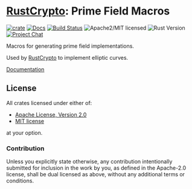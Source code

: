 # [RustCrypto]: Prime Field Macros

[![crate][crate-image]][crate-link]
[![Docs][docs-image]][docs-link]
[![Build Status][build-image]][build-link]
![Apache2/MIT licensed][license-image]
![Rust Version][rustc-image]
[![Project Chat][chat-image]][chat-link]

Macros for generating prime field implementations.

Used by [RustCrypto] to implement elliptic curves.

[Documentation][docs-link]

## License

All crates licensed under either of:

- [Apache License, Version 2.0](http://www.apache.org/licenses/LICENSE-2.0)
- [MIT license](http://opensource.org/licenses/MIT)

at your option.

### Contribution

Unless you explicitly state otherwise, any contribution intentionally submitted
for inclusion in the work by you, as defined in the Apache-2.0 license, shall be
dual licensed as above, without any additional terms or conditions.

[//]: # (badges)

[crate-image]: https://img.shields.io/crates/v/primefield?logo=rust
[crate-link]: https://crates.io/crates/primefield
[docs-image]: https://docs.rs/primefield/badge.svg
[docs-link]: https://docs.rs/primefield/
[build-image]: https://github.com/RustCrypto/elliptic-curves/actions/workflows/primefield.yml/badge.svg
[build-link]: https://github.com/RustCrypto/elliptic-curves/actions/workflows/primefield.yml
[license-image]: https://img.shields.io/badge/license-Apache2.0/MIT-blue.svg
[rustc-image]: https://img.shields.io/badge/rustc-1.81+-blue.svg
[chat-image]: https://img.shields.io/badge/zulip-join_chat-blue.svg
[chat-link]: https://rustcrypto.zulipchat.com/#narrow/stream/260040-elliptic-curves

[//]: # (links)

[RustCrypto]: https://github.com/rustcrypto/
